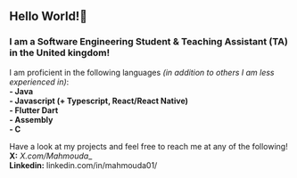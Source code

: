 ## Hello World!👋
### I am a Software Engineering Student & Teaching Assistant (TA) in the United kingdom!<br/>

I am proficient in the following languages _(in addition to others I am less experienced in)_:<br/>
  **- Java**<br/>
  **- Javascript (+ Typescript, React/React Native)**<br/>
  **- Flutter Dart**<br/>
  **- Assembly**<br/>
  **- C**<br/>

Have a look at my projects and feel free to reach me at any of the following!<br/>
**X:** _X.com/Mahmouda__<br/>
**Linkedin:** linkedin.com/in/mahmouda01/<br/>





<!--
**Mahmoud-Git123/Mahmoud-Git123** is a ✨ _special_ ✨ repository because its `README.md` (this file) appears on your GitHub profile.

Here are some ideas to get you started:

- 🔭 I’m currently working on ...
- 🌱 I’m currently learning ...
- 👯 I’m looking to collaborate on ...
- 🤔 I’m looking for help with ...
- 💬 Ask me about ...
- 📫 How to reach me: ...
- 😄 Pronouns: ...
- ⚡ Fun fact: ...
-->
